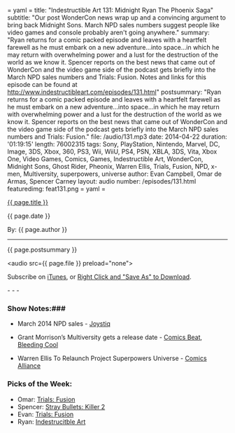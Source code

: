 = yaml =
title: "Indestructible Art 131: Midnight Ryan The Phoenix Saga"
subtitle: "Our post WonderCon news wrap up and a convincing argument to bring back Midnight Sons. March NPD sales numbers suggest people like video games and console probably aren't going anywhere."
summary: "Ryan returns for a comic packed episode and leaves with a heartfelt farewell as he must embark on a new adventure...into space...in which he may return with overwhelming power and a lust for the destruction of the world as we know it. Spencer reports on the best news that came out of WonderCon and the video game side of the podcast gets briefly into the March NPD sales numbers and Trials: Fusion. Notes and links for this episode can be found at http://www.indestructibleart.com/episodes/131.html"
postsummary: "Ryan returns for a comic packed episode and leaves with a heartfelt farewell as he must embark on a new adventure...into space...in which he may return with overwhelming power and a lust for the destruction of the world as we know it. Spencer reports on the best news that came out of WonderCon and the video game side of the podcast gets briefly into the March NPD sales numbers and Trials: Fusion."
file: /audio/131.mp3
date: 2014-04-22
duration: '01:19:15'
length: 76002315
tags: Sony, PlayStation, Nintendo, Marvel, DC, Image, 3DS, Xbox, 360, PS3, Wii, WiiU, PS4, PSN, XBLA, 3DS, Vita, Xbox One, Video Games, Comics, Games, Indestructible Art, WonderCon, Midnight Sons, Ghost Rider, Pheonix, Warren Ellis, Trials, Fusion, NPD, x-men, Multiversity, superpowers, universe
author: Evan Campbell, Omar de Armas, Spencer Carney
layout: audio
number: /episodes/131.html
featuredimg: feat131.png
= yaml =

<a href="{{ page.url }}" class='postTitleLink'><p class='postTitle'>{{ page.title }}</p></a>
<p class='postPublished'>{{ page.date }}</p>
<p class='postAuthor'>By: {{ page.author }}</p>
<hr>

<p class='podcastSummary'>{{ page.postsummary }}</p>

<audio src={{ page.file }} preload="none"></audio>
<p class='subLinks'>Subscribe on <a href='http://bit.ly/iapodcast'>iTunes</a>, or <a href={{ page.file }}>Right Click and "Save As" to Download</a>.</p>
- - -

### Show Notes:###
* March 2014 NPD sales - [Joystiq](http://www.joystiq.com/2014/04/17/march-npd-ps4-leads-hardware-sales-titanfall-rules-software/)

* Grant Morrison’s Multiversity gets a release date - [Comics Beat](http://comicsbeat.com/five-years-later-grant-morrisons-multiveristy-is-finally-coming-out/), [Bleeding Cool](http://www.bleedingcool.com/2014/04/14/as-grant-morrisons-multiversity-is-scheduled-for-august-we-find-all-the-art-we-can/)

* Warren Ellis To Relaunch Project Superpowers Universe - [Comics Alliance](http://comicsalliance.com/dynamite-warren-ellis-superhero-universe-relaunch)

### Picks of the Week: ###
* Omar: [Trials: Fusion](http://www.amazon.com/Trials-Fusion-Xbox-One/dp/B00IMVRVA6)
* Spencer: [Stray Bullets: Killer 2](http://imagecomics.com/comics/releases/stray-bullets-killers-2)
* Evan: [Trials: Fusion](http://www.amazon.com/Trials-Fusion-Xbox-One/dp/B00IMVRVA6)
* Ryan: [Indestrucitble Art](http://indestructibleart.com)
